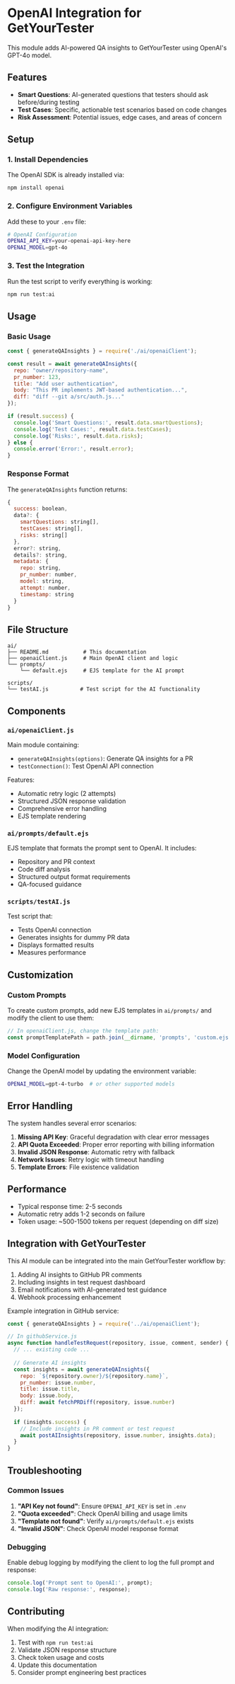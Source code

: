 # OpenAI Integration for GetYourTester

This module adds AI-powered QA insights to GetYourTester using OpenAI's GPT-4o model.

## Features

- **Smart Questions**: AI-generated questions that testers should ask before/during testing
- **Test Cases**: Specific, actionable test scenarios based on code changes
- **Risk Assessment**: Potential issues, edge cases, and areas of concern

## Setup

### 1. Install Dependencies

The OpenAI SDK is already installed via:
```bash
npm install openai
```

### 2. Configure Environment Variables

Add these to your `.env` file:

```bash
# OpenAI Configuration
OPENAI_API_KEY=your-openai-api-key-here
OPENAI_MODEL=gpt-4o
```

### 3. Test the Integration

Run the test script to verify everything is working:

```bash
npm run test:ai
```

## Usage

### Basic Usage

```javascript
const { generateQAInsights } = require('./ai/openaiClient');

const result = await generateQAInsights({
  repo: "owner/repository-name",
  pr_number: 123,
  title: "Add user authentication",
  body: "This PR implements JWT-based authentication...",
  diff: "diff --git a/src/auth.js..."
});

if (result.success) {
  console.log('Smart Questions:', result.data.smartQuestions);
  console.log('Test Cases:', result.data.testCases);
  console.log('Risks:', result.data.risks);
} else {
  console.error('Error:', result.error);
}
```

### Response Format

The `generateQAInsights` function returns:

```javascript
{
  success: boolean,
  data?: {
    smartQuestions: string[],
    testCases: string[],
    risks: string[]
  },
  error?: string,
  details?: string,
  metadata: {
    repo: string,
    pr_number: number,
    model: string,
    attempt: number,
    timestamp: string
  }
}
```

## File Structure

```
ai/
├── README.md           # This documentation
├── openaiClient.js     # Main OpenAI client and logic
└── prompts/
    └── default.ejs     # EJS template for the AI prompt

scripts/
└── testAI.js          # Test script for the AI functionality
```

## Components

### `ai/openaiClient.js`

Main module containing:
- `generateQAInsights(options)`: Generate QA insights for a PR
- `testConnection()`: Test OpenAI API connection

Features:
- Automatic retry logic (2 attempts)
- Structured JSON response validation
- Comprehensive error handling
- EJS template rendering

### `ai/prompts/default.ejs`

EJS template that formats the prompt sent to OpenAI. It includes:
- Repository and PR context
- Code diff analysis
- Structured output format requirements
- QA-focused guidance

### `scripts/testAI.js`

Test script that:
- Tests OpenAI connection
- Generates insights for dummy PR data
- Displays formatted results
- Measures performance

## Customization

### Custom Prompts

To create custom prompts, add new EJS templates in `ai/prompts/` and modify the client to use them:

```javascript
// In openaiClient.js, change the template path:
const promptTemplatePath = path.join(__dirname, 'prompts', 'custom.ejs');
```

### Model Configuration

Change the OpenAI model by updating the environment variable:

```bash
OPENAI_MODEL=gpt-4-turbo  # or other supported models
```

## Error Handling

The system handles several error scenarios:

1. **Missing API Key**: Graceful degradation with clear error messages
2. **API Quota Exceeded**: Proper error reporting with billing information
3. **Invalid JSON Response**: Automatic retry with fallback
4. **Network Issues**: Retry logic with timeout handling
5. **Template Errors**: File existence validation

## Performance

- Typical response time: 2-5 seconds
- Automatic retry adds 1-2 seconds on failure
- Token usage: ~500-1500 tokens per request (depending on diff size)

## Integration with GetYourTester

This AI module can be integrated into the main GetYourTester workflow by:

1. Adding AI insights to GitHub PR comments
2. Including insights in test request dashboard
3. Email notifications with AI-generated test guidance
4. Webhook processing enhancement

Example integration in GitHub service:

```javascript
const { generateQAInsights } = require('../ai/openaiClient');

// In githubService.js
async function handleTestRequest(repository, issue, comment, sender) {
  // ... existing code ...
  
  // Generate AI insights
  const insights = await generateQAInsights({
    repo: `${repository.owner}/${repository.name}`,
    pr_number: issue.number,
    title: issue.title,
    body: issue.body,
    diff: await fetchPRDiff(repository, issue.number)
  });
  
  if (insights.success) {
    // Include insights in PR comment or test request
    await postAIInsights(repository, issue.number, insights.data);
  }
}
```

## Troubleshooting

### Common Issues

1. **"API Key not found"**: Ensure `OPENAI_API_KEY` is set in `.env`
2. **"Quota exceeded"**: Check OpenAI billing and usage limits
3. **"Template not found"**: Verify `ai/prompts/default.ejs` exists
4. **"Invalid JSON"**: Check OpenAI model response format

### Debugging

Enable debug logging by modifying the client to log the full prompt and response:

```javascript
console.log('Prompt sent to OpenAI:', prompt);
console.log('Raw response:', response);
```

## Contributing

When modifying the AI integration:

1. Test with `npm run test:ai`
2. Validate JSON response structure
3. Check token usage and costs
4. Update this documentation
5. Consider prompt engineering best practices 